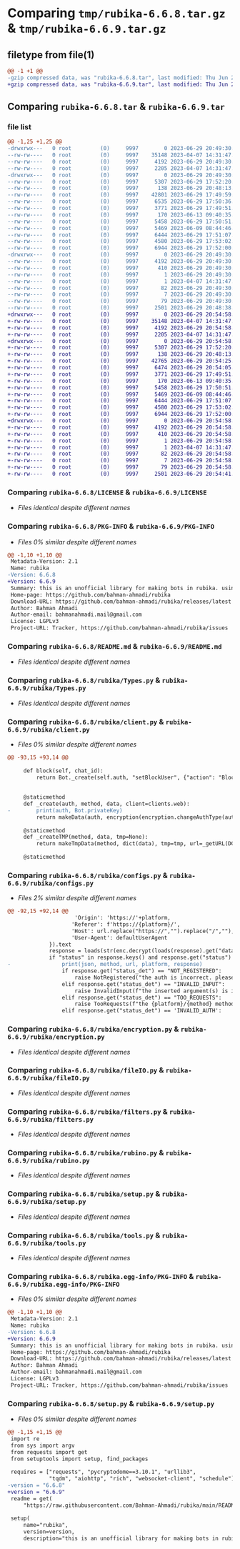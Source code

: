 # Comparing `tmp/rubika-6.6.8.tar.gz` & `tmp/rubika-6.6.9.tar.gz`

## filetype from file(1)

```diff
@@ -1 +1 @@
-gzip compressed data, was "rubika-6.6.8.tar", last modified: Thu Jun 29 20:49:30 2023, max compression
+gzip compressed data, was "rubika-6.6.9.tar", last modified: Thu Jun 29 20:54:58 2023, max compression
```

## Comparing `rubika-6.6.8.tar` & `rubika-6.6.9.tar`

### file list

```diff
@@ -1,25 +1,25 @@
-drwxrwx---   0 root         (0)     9997        0 2023-06-29 20:49:30.910000 rubika-6.6.8/
--rw-rw----   0 root         (0)     9997    35148 2023-04-07 14:31:47.000000 rubika-6.6.8/LICENSE
--rw-rw----   0 root         (0)     9997     4192 2023-06-29 20:49:30.910000 rubika-6.6.8/PKG-INFO
--rw-rw----   0 root         (0)     9997     2205 2023-04-07 14:31:47.000000 rubika-6.6.8/README.md
-drwxrwx---   0 root         (0)     9997        0 2023-06-29 20:49:30.900000 rubika-6.6.8/rubika/
--rw-rw----   0 root         (0)     9997     5307 2023-06-29 17:52:20.000000 rubika-6.6.8/rubika/Types.py
--rw-rw----   0 root         (0)     9997      138 2023-06-29 20:48:13.000000 rubika-6.6.8/rubika/__init__.py
--rw-rw----   0 root         (0)     9997    42801 2023-06-29 17:49:59.000000 rubika-6.6.8/rubika/client.py
--rw-rw----   0 root         (0)     9997     6535 2023-06-29 17:50:36.000000 rubika-6.6.8/rubika/configs.py
--rw-rw----   0 root         (0)     9997     3771 2023-06-29 17:49:51.000000 rubika-6.6.8/rubika/encryption.py
--rw-rw----   0 root         (0)     9997      170 2023-06-13 09:40:35.000000 rubika-6.6.8/rubika/exceptions.py
--rw-rw----   0 root         (0)     9997     5458 2023-06-29 17:50:51.000000 rubika-6.6.8/rubika/fileIO.py
--rw-rw----   0 root         (0)     9997     5469 2023-06-09 08:44:46.000000 rubika-6.6.8/rubika/filters.py
--rw-rw----   0 root         (0)     9997     6444 2023-06-29 17:51:07.000000 rubika-6.6.8/rubika/rubino.py
--rw-rw----   0 root         (0)     9997     4580 2023-06-29 17:53:02.000000 rubika-6.6.8/rubika/setup.py
--rw-rw----   0 root         (0)     9997     6944 2023-06-29 17:52:00.000000 rubika-6.6.8/rubika/tools.py
-drwxrwx---   0 root         (0)     9997        0 2023-06-29 20:49:30.910000 rubika-6.6.8/rubika.egg-info/
--rw-rw----   0 root         (0)     9997     4192 2023-06-29 20:49:30.000000 rubika-6.6.8/rubika.egg-info/PKG-INFO
--rw-rw----   0 root         (0)     9997      410 2023-06-29 20:49:30.000000 rubika-6.6.8/rubika.egg-info/SOURCES.txt
--rw-rw----   0 root         (0)     9997        1 2023-06-29 20:49:30.000000 rubika-6.6.8/rubika.egg-info/dependency_links.txt
--rw-rw----   0 root         (0)     9997        1 2023-04-07 14:31:47.000000 rubika-6.6.8/rubika.egg-info/not-zip-safe
--rw-rw----   0 root         (0)     9997       82 2023-06-29 20:49:30.000000 rubika-6.6.8/rubika.egg-info/requires.txt
--rw-rw----   0 root         (0)     9997        7 2023-06-29 20:49:30.000000 rubika-6.6.8/rubika.egg-info/top_level.txt
--rw-rw----   0 root         (0)     9997       79 2023-06-29 20:49:30.910000 rubika-6.6.8/setup.cfg
--rw-rw----   0 root         (0)     9997     2501 2023-06-29 20:48:38.000000 rubika-6.6.8/setup.py
+drwxrwx---   0 root         (0)     9997        0 2023-06-29 20:54:58.580000 rubika-6.6.9/
+-rw-rw----   0 root         (0)     9997    35148 2023-04-07 14:31:47.000000 rubika-6.6.9/LICENSE
+-rw-rw----   0 root         (0)     9997     4192 2023-06-29 20:54:58.580000 rubika-6.6.9/PKG-INFO
+-rw-rw----   0 root         (0)     9997     2205 2023-04-07 14:31:47.000000 rubika-6.6.9/README.md
+drwxrwx---   0 root         (0)     9997        0 2023-06-29 20:54:58.570000 rubika-6.6.9/rubika/
+-rw-rw----   0 root         (0)     9997     5307 2023-06-29 17:52:20.000000 rubika-6.6.9/rubika/Types.py
+-rw-rw----   0 root         (0)     9997      138 2023-06-29 20:48:13.000000 rubika-6.6.9/rubika/__init__.py
+-rw-rw----   0 root         (0)     9997    42765 2023-06-29 20:54:25.000000 rubika-6.6.9/rubika/client.py
+-rw-rw----   0 root         (0)     9997     6474 2023-06-29 20:54:05.000000 rubika-6.6.9/rubika/configs.py
+-rw-rw----   0 root         (0)     9997     3771 2023-06-29 17:49:51.000000 rubika-6.6.9/rubika/encryption.py
+-rw-rw----   0 root         (0)     9997      170 2023-06-13 09:40:35.000000 rubika-6.6.9/rubika/exceptions.py
+-rw-rw----   0 root         (0)     9997     5458 2023-06-29 17:50:51.000000 rubika-6.6.9/rubika/fileIO.py
+-rw-rw----   0 root         (0)     9997     5469 2023-06-09 08:44:46.000000 rubika-6.6.9/rubika/filters.py
+-rw-rw----   0 root         (0)     9997     6444 2023-06-29 17:51:07.000000 rubika-6.6.9/rubika/rubino.py
+-rw-rw----   0 root         (0)     9997     4580 2023-06-29 17:53:02.000000 rubika-6.6.9/rubika/setup.py
+-rw-rw----   0 root         (0)     9997     6944 2023-06-29 17:52:00.000000 rubika-6.6.9/rubika/tools.py
+drwxrwx---   0 root         (0)     9997        0 2023-06-29 20:54:58.580000 rubika-6.6.9/rubika.egg-info/
+-rw-rw----   0 root         (0)     9997     4192 2023-06-29 20:54:58.000000 rubika-6.6.9/rubika.egg-info/PKG-INFO
+-rw-rw----   0 root         (0)     9997      410 2023-06-29 20:54:58.000000 rubika-6.6.9/rubika.egg-info/SOURCES.txt
+-rw-rw----   0 root         (0)     9997        1 2023-06-29 20:54:58.000000 rubika-6.6.9/rubika.egg-info/dependency_links.txt
+-rw-rw----   0 root         (0)     9997        1 2023-04-07 14:31:47.000000 rubika-6.6.9/rubika.egg-info/not-zip-safe
+-rw-rw----   0 root         (0)     9997       82 2023-06-29 20:54:58.000000 rubika-6.6.9/rubika.egg-info/requires.txt
+-rw-rw----   0 root         (0)     9997        7 2023-06-29 20:54:58.000000 rubika-6.6.9/rubika.egg-info/top_level.txt
+-rw-rw----   0 root         (0)     9997       79 2023-06-29 20:54:58.580000 rubika-6.6.9/setup.cfg
+-rw-rw----   0 root         (0)     9997     2501 2023-06-29 20:54:41.000000 rubika-6.6.9/setup.py
```

### Comparing `rubika-6.6.8/LICENSE` & `rubika-6.6.9/LICENSE`

 * *Files identical despite different names*

### Comparing `rubika-6.6.8/PKG-INFO` & `rubika-6.6.9/PKG-INFO`

 * *Files 0% similar despite different names*

```diff
@@ -1,10 +1,10 @@
 Metadata-Version: 2.1
 Name: rubika
-Version: 6.6.8
+Version: 6.6.9
 Summary: this is an unofficial library for making bots in rubika. using this library you can make your own rubika bot and control that
 Home-page: https://github.com/bahman-ahmadi/rubika
 Download-URL: https://github.com/bahman-ahmadi/rubika/releases/latest
 Author: Bahman Ahmadi
 Author-email: bahmanahmadi.mail@gmail.com
 License: LGPLv3
 Project-URL: Tracker, https://github.com/bahman-ahmadi/rubika/issues
```

### Comparing `rubika-6.6.8/README.md` & `rubika-6.6.9/README.md`

 * *Files identical despite different names*

### Comparing `rubika-6.6.8/rubika/Types.py` & `rubika-6.6.9/rubika/Types.py`

 * *Files identical despite different names*

### Comparing `rubika-6.6.8/rubika/client.py` & `rubika-6.6.9/rubika/client.py`

 * *Files 0% similar despite different names*

```diff
@@ -93,15 +93,14 @@
 
     def block(self, chat_id):
         return Bot._create(self.auth, "setBlockUser", {"action": "Block", "user_guid": chat_id})
 
 
     @staticmethod
     def _create(auth, method, data, client=clients.web):
-        print(auth, Bot.privateKey)
         return makeData(auth, encryption(encryption.changeAuthType(auth), private_key=Bot.privateKey), method, dict(data))
 
     @staticmethod
     def _createTMP(method, data, tmp=None):
         return makeTmpData(method, dict(data), tmp=tmp, url=_getURL(DCsURL=Bot.DCsURL, getDCsURL=Bot.getDCsURL, dc_id=None))
 
     @staticmethod
```

### Comparing `rubika-6.6.8/rubika/configs.py` & `rubika-6.6.9/rubika/configs.py`

 * *Files 2% similar despite different names*

```diff
@@ -92,15 +92,14 @@
                     'Origin': 'https://'+platform,
 					'Referer': f'https://{platform}/',
 					'Host': url.replace("https://","").replace("/",""),
 					'User-Agent': defaultUserAgent
             }).text
             response = loads(str(enc.decrypt(loads(response).get("data_enc")))) if "data_enc" in loads(response).keys() and isEncrypted else loads(response)
             if "status" in response.keys() and response.get("status") != "OK":
-                print(json, method, url, platform, response)
                 if response.get("status_det") == "NOT_REGISTERED":
                     raise NotRegistered("the auth is incorrect. please sure about your account's health then login again.")
                 elif response.get("status_det") == "INVALID_INPUT":
                     raise InvalidInput(f"the inserted argument(s) is invaild in the {platform}/{method}. if you're sure about your argument(s), please report this message.")
                 elif response.get("status_det") == "TOO_REQUESTS":
                     raise TooRequests(f"the {platform}/{method} method has been limited. please try again later.")
                 elif response.get("status_det") == 'INVALID_AUTH':
```

### Comparing `rubika-6.6.8/rubika/encryption.py` & `rubika-6.6.9/rubika/encryption.py`

 * *Files identical despite different names*

### Comparing `rubika-6.6.8/rubika/fileIO.py` & `rubika-6.6.9/rubika/fileIO.py`

 * *Files identical despite different names*

### Comparing `rubika-6.6.8/rubika/filters.py` & `rubika-6.6.9/rubika/filters.py`

 * *Files identical despite different names*

### Comparing `rubika-6.6.8/rubika/rubino.py` & `rubika-6.6.9/rubika/rubino.py`

 * *Files identical despite different names*

### Comparing `rubika-6.6.8/rubika/setup.py` & `rubika-6.6.9/rubika/setup.py`

 * *Files identical despite different names*

### Comparing `rubika-6.6.8/rubika/tools.py` & `rubika-6.6.9/rubika/tools.py`

 * *Files identical despite different names*

### Comparing `rubika-6.6.8/rubika.egg-info/PKG-INFO` & `rubika-6.6.9/rubika.egg-info/PKG-INFO`

 * *Files 0% similar despite different names*

```diff
@@ -1,10 +1,10 @@
 Metadata-Version: 2.1
 Name: rubika
-Version: 6.6.8
+Version: 6.6.9
 Summary: this is an unofficial library for making bots in rubika. using this library you can make your own rubika bot and control that
 Home-page: https://github.com/bahman-ahmadi/rubika
 Download-URL: https://github.com/bahman-ahmadi/rubika/releases/latest
 Author: Bahman Ahmadi
 Author-email: bahmanahmadi.mail@gmail.com
 License: LGPLv3
 Project-URL: Tracker, https://github.com/bahman-ahmadi/rubika/issues
```

### Comparing `rubika-6.6.8/setup.py` & `rubika-6.6.9/setup.py`

 * *Files 0% similar despite different names*

```diff
@@ -1,15 +1,15 @@
 import re
 from sys import argv
 from requests import get
 from setuptools import setup, find_packages
 
 requires = ["requests", "pycryptodome==3.10.1", "urllib3",
             "tqdm", "aiohttp", "rich", "websocket-client", "schedule"]
-version = "6.6.8"
+version = "6.6.9"
 readme = get(
     "https://raw.githubusercontent.com/Bahman-Ahmadi/rubika/main/README.md").text
 
 setup(
     name="rubika",
     version=version,
     description="this is an unofficial library for making bots in rubika. using this library you can make your own rubika bot and control that",
```

